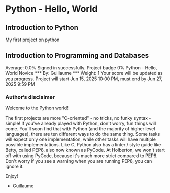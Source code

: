 # Python - Hello, World
## Introduction to Python

My first project on python


## Introduction to Programming and Databases
Average: 0.0%
Signed in successfully.
Project badge
0%
Python - Hello, World
 Novice
*** By: Guillaume ***
 Weight: 1
 Your score will be updated as you progress.
 Project will start Jun 15, 2025 10:00 PM, must end by Jun 27, 2025 9:59 PM


### Author’s disclaimer
Welcome to the Python world!

The first projects are more "C-oriented" - no tricks, no funky syntax - simple!
If you've already played with Python, don't worry, fun things will come.
You'll soon find that with Python (and the majority of higher level languages), there are ten different ways to do the same thing. Some tasks will expect only one implementation, while other tasks will have multiple possible implementations.
Like C, Python also has a linter / style guide like Betty, called PEP8, also now known as PyCode. At Holberton, we won't start off with using PyCode, because it's much more strict compared to PEP8. Don't worry if you see a warning when you are running PEP8, you can ignore it.

Enjoy!

- Guillaume

